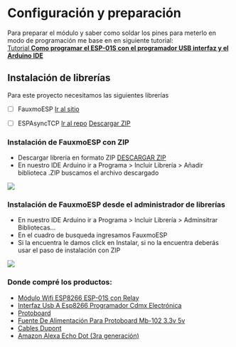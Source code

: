 # Configuración y preparación  
Para preparar el módulo y saber como soldar los pines para meterlo en modo de programación me base en en siguiente tutorial:<br>
<a href="https://www.cdmxelectronica.com/producto/modulo-wifi-esp8266-esp-01s/#Tutorial-CDMXElectronica-INTESP" target="_blank">Tutorial <b>Como programar el ESP-01S con el programador USB interfaz y el Arduino IDE</b></a>

## Instalación de librerías

Para este proyecto necesitamos las siguientes librerías
- [ ] FauxmoESP <a href="https://bitbucket.org/xoseperez/fauxmoesp/src/master/" target="_blank">Ir al sitio</a>
- [ ] ESPAsyncTCP <a href="https://github.com/me-no-dev/ESPAsyncTCP" target="_blank">Ir al repo</a> <a href="https://github.com/me-no-dev/ESPAsyncTCP/archive/master.zip" target="_blank">Descargar ZIP</a>


### Instalación de FauxmoESP con ZIP
- Descargar libreria en formato ZIP <a href="http://downloads.arduino.cc/libraries/bitbucket.org/xoseperez/FauxmoESP-3.1.1.zip" target="_blank">DESCARGAR ZIP</a>
- En nuestro IDE Arduino ir a Programa > Incluir Librería > Añadir biblioteca .ZIP buscamos el archivo descargado
<img src="https://www.ardu-badge.com/add_zip.png">


### Instalación de FauxmoESP desde el administrador de librerías
- En nuestro IDE Arduino ir a Programa > Incluir Librería > Adminsitrar Bibliotecas...
- En el cuadro de busqueda ingresamos FauxmoESP
- Si la encuentra le damos click en Instalar, si no la encuentra deberás usar el paso de instalación con ZIP
<img src="https://www.ardu-badge.com/manage_libs.png">


### Donde compré los productos:
- <a href="https://articulo.mercadolibre.com.mx/MLM-679609594-modulo-wifi-esp8266-esp-01s-con-relevador-_JM" target="_blank">Módulo Wifi ESP8266 ESP-01S con Relay</a>
- <a href="https://articulo.mercadolibre.com.mx/MLM-634001762-interfaz-usb-a-esp8266-programador-cdmx-electronica-_JM" target="_blank">Interfaz Usb A Esp8266 Programador Cdmx Electrónica</a>
- <a href="https://articulo.mercadolibre.com.mx/MLM-657009652-protoboard-400-puntos-breadboard-_JM" target="_blank">Protoboard</a>
- <a href="https://articulo.mercadolibre.com.mx/MLM-674672577-fuente-de-alimentacion-para-protoboard-mb-102-33v-5v-_JM" target="_blank">Fuente De Alimentación Para Protoboard Mb-102 3.3v 5v</a>
- <a href="https://articulo.mercadolibre.com.mx/MLM-618752755-cables-jumpers-dupont-120-piezas-20-cm-proyectos-arduino-_JM" target="_blank">Cables Dupont</a>
- <a href="https://www.bestbuy.com.mx/p/amazon-echo-dot-3a-generacion-bocina-inteligente-con-alexa-negro-carbon/1000222122" target="_blank">Amazon Alexa Echo Dot (3ra generación)</a>
